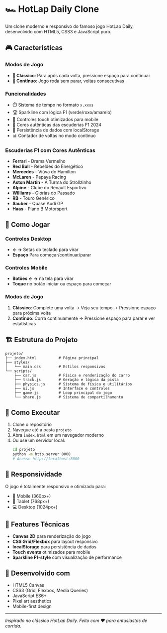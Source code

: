 # 🏎️ HotLap Daily Clone

Um clone moderno e responsivo do famoso jogo HotLap Daily, desenvolvido com HTML5, CSS3 e JavaScript puro.

## 🎮 Características

### Modos de Jogo
- **🏁 Clássico**: Para após cada volta, pressione espaço para continuar
- **🔄 Contínuo**: Jogo roda sem parar, voltas consecutivas

### Funcionalidades
- ⏱️ Sistema de tempo no formato `x.xxxs`
- 🏆 Sparkline com lógica F1 (verde/roxo/amarelo)
- 📱 Controles touch otimizados para mobile
- 🎨 Cores autênticas das escuderias F1 2024
- 💾 Persistência de dados com localStorage
- 📊 Contador de voltas no modo contínuo

### Escuderias F1 com Cores Autênticas
- **Ferrari** - Drama Vermelho
- **Red Bull** - Rebeldes do Energético  
- **Mercedes** - Viúva do Hamilton
- **McLaren** - Papaya Racing
- **Aston Martin** - A Turma do Strollzinho
- **Alpine** - Clube do Renault Esportivo
- **Williams** - Glórias do Passado
- **RB** - Touro Genérico
- **Sauber** - Quase Audi GP
- **Haas** - Plano B Motorsport

## 🎯 Como Jogar

### Controles Desktop
- **← →** Setas do teclado para virar
- **Espaço** Para começar/continuar/parar

### Controles Mobile
- **Botões ← →** na tela para virar
- **Toque** no botão iniciar ou espaço para começar

### Modos de Jogo
1. **Clássico**: Complete uma volta → Veja seu tempo → Pressione espaço para próxima volta
2. **Contínuo**: Corra continuamente → Pressione espaço para parar e ver estatísticas

## 🏗️ Estrutura do Projeto

```
projeto/
├── index.html          # Página principal
├── styles/
│   └── main.css        # Estilos responsivos
└── scripts/
    ├── car.js          # Física e renderização do carro
    ├── track.js        # Geração e lógica da pista
    ├── physics.js      # Sistema de física e utilitários
    ├── ui.js           # Interface e controles
    ├── game.js         # Loop principal do jogo
    └── share.js        # Sistema de compartilhamento
```

## 🚀 Como Executar

1. Clone o repositório
2. Navegue até a pasta `projeto`
3. Abra `index.html` em um navegador moderno
4. Ou use um servidor local:
   ```bash
   cd projeto
   python -m http.server 8000
   # Acesse http://localhost:8000
   ```

## 📱 Responsividade

O jogo é totalmente responsivo e otimizado para:
- 📱 Mobile (360px+)
- 📱 Tablet (768px+) 
- 💻 Desktop (1024px+)

## 🎨 Features Técnicas

- **Canvas 2D** para renderização do jogo
- **CSS Grid/Flexbox** para layout responsivo
- **localStorage** para persistência de dados
- **Touch events** otimizados para mobile
- **Sparkline F1-style** com visualização de performance

## 🏁 Desenvolvido com

- HTML5 Canvas
- CSS3 (Grid, Flexbox, Media Queries)
- JavaScript ES6+
- Pixel art aesthetics
- Mobile-first design

---

*Inspirado no clássico HotLap Daily. Feito com ❤️ para entusiastas de corrida.*
